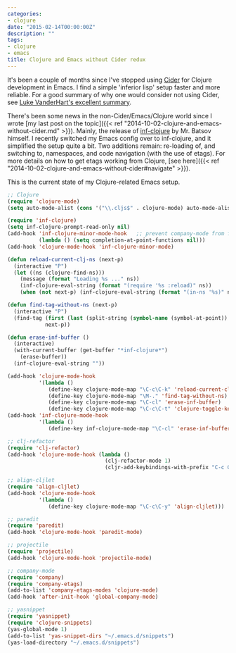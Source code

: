 ```yaml
---
categories:
- clojure
date: "2015-02-14T00:00:00Z"
description: ""
tags:
- clojure
- emacs
title: Clojure and Emacs without Cider redux
---
```

It's been a couple of months since I've stopped using [Cider](https://github.com/clojure-emacs/cider) for Clojure development in Emacs. I find a simple 'inferior lisp' setup faster and more reliable. For a good summary of why one would consider not using Cider, see [Luke VanderHart's excellent summary](https://gist.github.com/levand/b1012bb7bdb5fcc6486f).

<!--more-->

There's been some news in the non-Cider/Emacs/Clojure world since I wrote [my last post on the topic]({{< ref "2014-10-02-clojure-and-emacs-without-cider.md" >}}). Mainly, the release of [inf-clojure](https://github.com/clojure-emacs/inf-clojure) by Mr. Batsov himself. I recently switched my Emacs config over to inf-clojure, and it simplified the setup quite a bit. Two additions remain: re-loading of, and switching to, namespaces, and code navigation (with the use of etags). For more details on how to get etags working from Clojure, [see here]({{< ref "2014-10-02-clojure-and-emacs-without-cider#navigate" >}}).

This is the current state of my Clojure-related Emacs setup.

```el
;; Clojure
(require 'clojure-mode)
(setq auto-mode-alist (cons '("\\.cljs$" . clojure-mode) auto-mode-alist))

(require 'inf-clojure)
(setq inf-clojure-prompt-read-only nil)
(add-hook 'inf-clojure-minor-mode-hook   ;; prevent company-mode from freezing Emacs when the REPL is busy
          (lambda () (setq completion-at-point-functions nil)))
(add-hook 'clojure-mode-hook 'inf-clojure-minor-mode)

(defun reload-current-clj-ns (next-p)
  (interactive "P")
  (let ((ns (clojure-find-ns)))
    (message (format "Loading %s ..." ns))
    (inf-clojure-eval-string (format "(require '%s :reload)" ns))
    (when (not next-p) (inf-clojure-eval-string (format "(in-ns '%s)" ns)))))

(defun find-tag-without-ns (next-p)
  (interactive "P")
  (find-tag (first (last (split-string (symbol-name (symbol-at-point)) "/")))
            next-p))

(defun erase-inf-buffer ()
  (interactive)
  (with-current-buffer (get-buffer "*inf-clojure*")
    (erase-buffer))
  (inf-clojure-eval-string ""))

(add-hook 'clojure-mode-hook
          '(lambda ()
             (define-key clojure-mode-map "\C-c\C-k" 'reload-current-clj-ns)
             (define-key clojure-mode-map "\M-." 'find-tag-without-ns)
             (define-key clojure-mode-map "\C-cl" 'erase-inf-buffer)
             (define-key clojure-mode-map "\C-c\C-t" 'clojure-toggle-keyword-string)))
(add-hook 'inf-clojure-mode-hook
          '(lambda ()
             (define-key inf-clojure-mode-map "\C-cl" 'erase-inf-buffer)))

;; clj-refactor
(require 'clj-refactor)
(add-hook 'clojure-mode-hook (lambda ()
                               (clj-refactor-mode 1)
                               (cljr-add-keybindings-with-prefix "C-c C-o")))

;; align-cljlet
(require 'align-cljlet)
(add-hook 'clojure-mode-hook
          '(lambda ()
             (define-key clojure-mode-map "\C-c\C-y" 'align-cljlet)))

;; paredit
(require 'paredit)
(add-hook 'clojure-mode-hook 'paredit-mode)

;; projectile
(require 'projectile)
(add-hook 'clojure-mode-hook 'projectile-mode)

;; company-mode
(require 'company)
(require 'company-etags)
(add-to-list 'company-etags-modes 'clojure-mode)
(add-hook 'after-init-hook 'global-company-mode)

;; yasnippet
(require 'yasnippet)
(require 'clojure-snippets)
(yas-global-mode 1)
(add-to-list 'yas-snippet-dirs "~/.emacs.d/snippets")
(yas-load-directory "~/.emacs.d/snippets")
```
